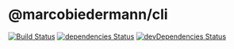 # @marcobiedermann/cli

[![Build Status](https://travis-ci.com/marcobiedermann/cli.svg)](https://travis-ci.com/marcobiedermann/cli)
[![dependencies Status](https://david-dm.org/marcobiedermann/cli/status.svg)](https://david-dm.org/marcobiedermann/cli)
[![devDependencies Status](https://david-dm.org/marcobiedermann/cli/dev-status.svg)](https://david-dm.org/marcobiedermann/cli?type=dev)
